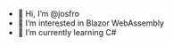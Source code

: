 - 👋 Hi, I’m @josfro
- 👀 I’m interested in Blazor WebAssembly
- 🌱 I’m currently learning C#


<!---
josfro/josfro is a ✨ special ✨ repository because its `README.md` (this file) appears on your GitHub profile.
You can click the Preview link to take a look at your changes.
--->
